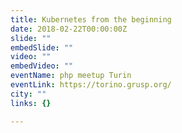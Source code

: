 ```yaml
---
title: Kubernetes from the beginning
date: 2018-02-22T00:00:00Z
slide: ""
embedSlide: ""
video: ""
embedVideo: ""
eventName: php meetup Turin
eventLink: https://torino.grusp.org/
city: ""
links: {}

---
```

